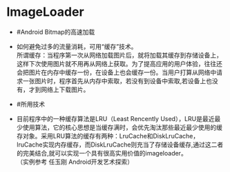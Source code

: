 # ImageLoader

* #Android Bitmap的高速加载  
* 如何避免过多的流量消耗，可用“缓存”技术。<br>
所谓缓存：当程序第一次从网络加载图片后，就将加载其缓存到存储设备上，这样下次使用图片就不用再从网络上获取。为了提高应用的用户体验，往往还会把图片在内存中缓存一份，在设备上也会缓存一份。当用户打算从网络中请求一张图片时，程序首先从内存中索取，若没有到设备中索取,若设备上也没有，才到网络上下载图片。

* #所用技术  
 * 目前程序中的一种缓存算法是LRU（Least Rencently Used），LRU是最近最少使用算法，它的核心思想是当缓存满时，会优先淘汰那些最近最少使用的缓存对象。采用LRU算法的缓存有两种：LruCache和DiskLruCache，lruCache实现内存缓存，而DiskLruCache则充当了存储设备缓存,通过这二者的完美结合,就可以实现一个具有很高实用价值的imageloader。  <br>
（实例参考  任玉刚  Android开发艺术探索）
